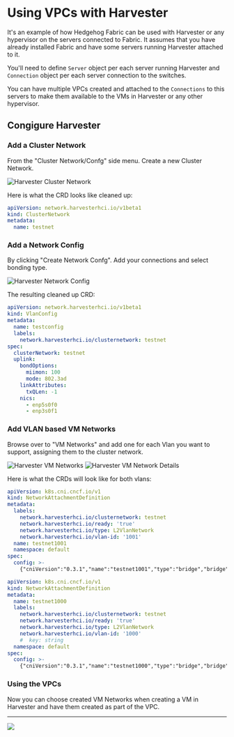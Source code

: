 <!--@@joggrdoc@@-->
<!-- @joggr:version(v1):end -->
<!-- @joggr:warning:start -->
<!-- 
  _   _   _    __        __     _      ____    _   _   ___   _   _    ____     _   _   _ 
 | | | | | |   \ \      / /    / \    |  _ \  | \ | | |_ _| | \ | |  / ___|   | | | | | |
 | | | | | |    \ \ /\ / /    / _ \   | |_) | |  \| |  | |  |  \| | | |  _    | | | | | |
 |_| |_| |_|     \ V  V /    / ___ \  |  _ <  | |\  |  | |  | |\  | | |_| |   |_| |_| |_|
 (_) (_) (_)      \_/\_/    /_/   \_\ |_| \_\ |_| \_| |___| |_| \_|  \____|   (_) (_) (_)
                                                              
This document is managed by Joggr. Editing this document could break Joggr's core features, i.e. our 
ability to auto-maintain this document. Please use the Joggr editor to edit this document 
(link at bottom of the page).
-->
<!-- @joggr:warning:end -->
# Using VPCs with Harvester

It's an example of how Hedgehog Fabric can be used with Harvester or any hypervisor on the servers connected to Fabric.
It assumes that you have already installed Fabric and have some servers running Harvester attached to it.

You'll need to define `Server` object per each server running Harvester and `Connection` object per each server
connection to the switches.

You can have multiple VPCs created and attached to the `Connections` to this servers to make them available to the VMs
in Harvester or any other hypervisor.

## Congigure Harvester

### Add a Cluster Network

From the "Cluster Network/Confg" side menu. Create a new Cluster Network.

![Harvester Cluster Network](./harvester-cluster-network.png)

Here is what the CRD looks like cleaned up:

```yaml
apiVersion: network.harvesterhci.io/v1beta1
kind: ClusterNetwork
metadata:
  name: testnet
```

### Add a Network Config

By clicking "Create Network Confg". Add your connections and select bonding type.

![Harvester Network Config](./harvester-network-config.png)

The resulting cleaned up CRD:

```yaml
apiVersion: network.harvesterhci.io/v1beta1
kind: VlanConfig
metadata:
  name: testconfig
  labels:
    network.harvesterhci.io/clusternetwork: testnet
spec:
  clusterNetwork: testnet
  uplink:
    bondOptions:
      miimon: 100
      mode: 802.3ad
    linkAttributes:
      txQLen: -1
    nics:
      - enp5s0f0
      - enp3s0f1
```

### Add VLAN based VM Networks

Browse over to "VM Networks" and add one for each Vlan you want to support, assigning them to the cluster network.

![Harvester VM Networks](./harvester-vm-networks.png)
![Harvester VM Network Details](./harvester-vm-network-details.png)

Here is what the CRDs will look like for both vlans:

```yaml
apiVersion: k8s.cni.cncf.io/v1
kind: NetworkAttachmentDefinition
metadata:
  labels:
    network.harvesterhci.io/clusternetwork: testnet
    network.harvesterhci.io/ready: 'true'
    network.harvesterhci.io/type: L2VlanNetwork
    network.harvesterhci.io/vlan-id: '1001'
  name: testnet1001
  namespace: default
spec:
  config: >-
    {"cniVersion":"0.3.1","name":"testnet1001","type":"bridge","bridge":"testnet-br","promiscMode":true,"vlan":1001,"ipam":{}}
```

```yaml
apiVersion: k8s.cni.cncf.io/v1
kind: NetworkAttachmentDefinition
metadata:
  name: testnet1000
  labels:
    network.harvesterhci.io/clusternetwork: testnet
    network.harvesterhci.io/ready: 'true'
    network.harvesterhci.io/type: L2VlanNetwork
    network.harvesterhci.io/vlan-id: '1000'
    #  key: string
  namespace: default
spec:
  config: >-
    {"cniVersion":"0.3.1","name":"testnet1000","type":"bridge","bridge":"testnet-br","promiscMode":true,"vlan":1000,"ipam":{}}
```

### Using the VPCs

Now you can choose created VM Networks when creating a VM in Harvester and have them created as part of the VPC.

<!-- @joggr:editLink(88a811d6-e7cc-4cd0-b0da-9989f5d89783):start -->
---
<a href="https://app.joggr.io/app/documents/88a811d6-e7cc-4cd0-b0da-9989f5d89783/edit" alt="Edit doc on Joggr">
  <img src="https://storage.googleapis.com/joggr-public-assets/github/badges/edit-document-badge.svg" />
</a>
<!-- @joggr:editLink(88a811d6-e7cc-4cd0-b0da-9989f5d89783):end -->
